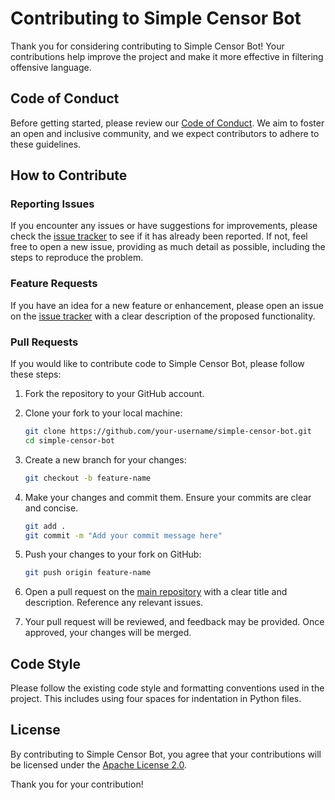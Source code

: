 # Contributing to Simple Censor Bot

Thank you for considering contributing to Simple Censor Bot! Your contributions help improve the project and make it more effective in filtering offensive language.

## Code of Conduct

Before getting started, please review our [Code of Conduct](CODE_OF_CONDUCT.md). We aim to foster an open and inclusive community, and we expect contributors to adhere to these guidelines.

## How to Contribute

### Reporting Issues

If you encounter any issues or have suggestions for improvements, please check the [issue tracker](https://github.com/bhop0/simple-censor-bot/issues) to see if it has already been reported. If not, feel free to open a new issue, providing as much detail as possible, including the steps to reproduce the problem.

### Feature Requests

If you have an idea for a new feature or enhancement, please open an issue on the [issue tracker](https://github.com/bhop0/simple-censor-bot/issues) with a clear description of the proposed functionality.

### Pull Requests

If you would like to contribute code to Simple Censor Bot, please follow these steps:

1. Fork the repository to your GitHub account.
2. Clone your fork to your local machine:

   ```bash
   git clone https://github.com/your-username/simple-censor-bot.git
   cd simple-censor-bot
   ```

3. Create a new branch for your changes:

   ```bash
   git checkout -b feature-name
   ```

4. Make your changes and commit them. Ensure your commits are clear and concise.

   ```bash
   git add .
   git commit -m "Add your commit message here"
   ```

5. Push your changes to your fork on GitHub:

   ```bash
   git push origin feature-name
   ```

6. Open a pull request on the [main repository](https://github.com/bhop0/simple-censor-bot) with a clear title and description. Reference any relevant issues.

7. Your pull request will be reviewed, and feedback may be provided. Once approved, your changes will be merged.

## Code Style

Please follow the existing code style and formatting conventions used in the project. This includes using four spaces for indentation in Python files.

## License

By contributing to Simple Censor Bot, you agree that your contributions will be licensed under the [Apache License 2.0](LICENSE).

Thank you for your contribution!
